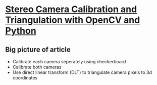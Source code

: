 # [Stereo Camera Calibration and Triangulation with OpenCV and Python](https://temugeb.github.io/opencv/python/2021/02/02/stereo-camera-calibration-and-triangulation.html)

## Big picture of article 
- Calibrate each camera seperately using checkerboard 
- Calibrate both cameras
- Use direct linear transform (DLT) to triangulate camera pixels to 3d coordinates